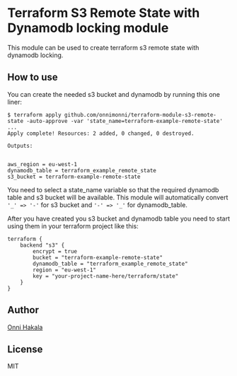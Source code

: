# Terraform S3 Remote State with Dynamodb locking module

This module can be used to create terraform s3 remote state with dynamodb locking.

## How to use

You can create the needed s3 bucket and dynamodb by running this one liner:
```
$ terraform apply github.com/onnimonni/terraform-module-s3-remote-state -auto-approve -var 'state_name=terraform-example-remote-state'
...
Apply complete! Resources: 2 added, 0 changed, 0 destroyed.

Outputs:


aws_region = eu-west-1
dynamodb_table = terraform_example_remote_state
s3_bucket = terraform-example-remote-state
```

You need to select a state_name variable so that the required dynamodb table and s3 bucket will be available.
This module will automatically convert `'_' => '-'` for s3 bucket  and `'-' => '_'` for dynamodb_table.

After you have created you s3 bucket and dynamodb table you need to start using them in your terraform project like this:
```hcl
terraform {
	backend "s3" {
	 	encrypt = true
	 	bucket = "terraform-example-remote-state"
	 	dynamodb_table = "terraform_example_remote_state"
	 	region = "eu-west-1"
	 	key = "your-project-name-here/terraform/state"
 	}
}
```

## Author
[Onni Hakala](https://github.com/onnimonni)

## License
MIT